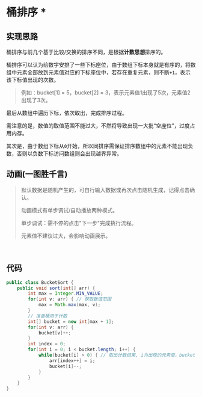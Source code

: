 # 桶排序 *

## 实现思路

桶排序与前几个基于比较/交换的排序不同，是根据**计数思想**排序的。

桶排序可以认为给数字安排了一些下标座位，由于数组下标本身就是有序的，将数组中元素全部放到元素值对应的下标座位中，若存在重复元素，则不断`+1`，表示该下标值出现的次数。

> 例如：bucket[1] = 5，bucket[2] = 3，表示元素值1出现了5次，元素值2出现了3次。

最后从数组中遍历下标，依次取出，完成排序过程。

需注意的是，数值的取值范围不能过大，不然将导致出现一大批“空座位”，过度占用内存。

其次是，由于数组下标从`0`开始，所以同排序需保证排序数组中的元素不能出现负数，否则以负数下标访问数组则会出现越界异常。


## 动画(一图胜千言)

> 默认数据是随机产生的，可自行输入数据或再次点击随机生成，记得点击确认。
>
> 动画模式有单步调试/自动播放两种模式。
>
> 单步调试：需不停的点击"下一步"完成执行流程。
>
> 元素值不建议过大，会影响动画展示。

<br>
<bucket-sort />

## 代码

```java
public class BucketSort {
    public void sort(int[] arr) {
        int max = Integer.MIN_VALUE;
        for(int v: arr) { // 获取数值范围
            max = Math.max(max, v);
        }
        // 准备桶用于计数
        int[] bucket = new int[max + 1];
        for(int v: arr) {
            bucket[v]++;
        }
        int index = 0;
        for(int i = 0; i < bucket.length; i++) {
            while(bucket[i] > 0) { // 取出计数结果, i为出现的元素值，bucket[i]为i出现的次数
                arr[index++] = i;
                bucket[i]--;
            }
        }
    }
}
```